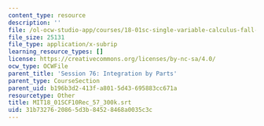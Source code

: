 ```yaml
---
content_type: resource
description: ''
file: /ol-ocw-studio-app/courses/18-01sc-single-variable-calculus-fall-2010/31b7327620865d3b84528468a0035c3c_MIT18_01SCF10Rec_57_300k.vtt
file_size: 25131
file_type: application/x-subrip
learning_resource_types: []
license: https://creativecommons.org/licenses/by-nc-sa/4.0/
ocw_type: OCWFile
parent_title: 'Session 76: Integration by Parts'
parent_type: CourseSection
parent_uid: b196b3d2-413f-a801-5d43-695883cc671a
resourcetype: Other
title: MIT18_01SCF10Rec_57_300k.srt
uid: 31b73276-2086-5d3b-8452-8468a0035c3c
---
```

